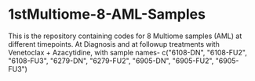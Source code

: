# 1stMultiome-8-AML-Samples
This is the repository containing codes for 8 Multiome samples (AML) at different timepoints. At Diagnosis and at followup treatments with Venetoclax + Azacytidine, with sample names- 
c("6108-DN", "6108-FU2", "6108-FU3", "6279-DN", "6279-FU2", "6905-DN", "6905-FU2", "6905-FU3")
